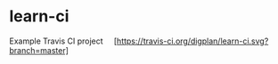 # learn-ci
Example Travis CI project    
[https://travis-ci.org/digplan/learn-ci.svg?branch=master]

